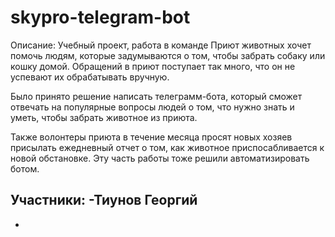# skypro-telegram-bot

Описание:
Учебный проект, работа в команде
Приют животных хочет помочь людям, которые задумываются о том, чтобы забрать собаку или кошку домой. Обращений в приют поступает так много, что он не успевают их обрабатывать вручную.

Было принято решение написать телеграмм-бота, который сможет отвечать на популярные вопросы людей о том, что нужно знать и уметь, чтобы забрать животное из приюта.

Также волонтеры приюта в течение месяца просят новых хозяев присылать ежедневный отчет о том, как животное приспосабливается к новой обстановке. Эту часть работы тоже решили автоматизировать ботом.

Участники:
-Тиунов Георгий
-
-

